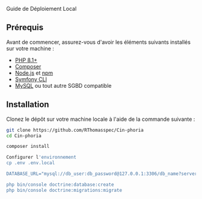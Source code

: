 Guide de Déploiement Local

## Prérequis

Avant de commencer, assurez-vous d'avoir les éléments suivants installés sur votre machine :

- [PHP 8.1+](https://www.php.net/)
- [Composer](https://getcomposer.org/)
- [Node.js](https://nodejs.org/) et [npm](https://www.npmjs.com/)
- [Symfony CLI](https://symfony.com/download)
- [MySQL](https://www.mysql.com/) ou tout autre SGBD compatible

## Installation

Clonez le dépôt sur votre machine locale à l'aide de la commande suivante :

```bash
git clone https://github.com/RThomasspec/Cin-phoria
cd Cin-phoria

composer install

Configurer l'environnement
cp .env .env.local

DATABASE_URL="mysql://db_user:db_password@127.0.0.1:3306/db_name?serverVersion=5.7"

php bin/console doctrine:database:create
php bin/console doctrine:migrations:migrate
